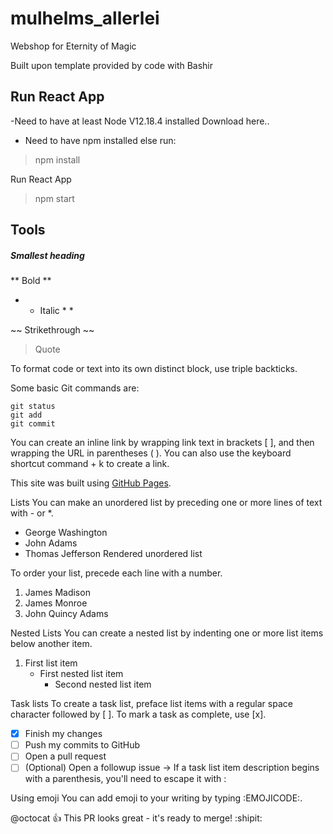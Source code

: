 # mulhelms_allerlei

Webshop for Eternity of Magic

Built upon template provided by code with Bashir

## Run React App

-Need to have at least Node V12.18.4 installed Download here..
- Need to have npm installed else run:
> npm install

Run React App
> npm start

## Tools

##### Smallest heading

** Bold **

- - Italic \* \*

~~ Strikethrough ~~

> Quote

To format code or text into its own distinct block, use triple backticks.

Some basic Git commands are:

```
git status
git add
git commit
```

You can create an inline link by wrapping link text in brackets [ ], and then wrapping the URL in parentheses ( ). You can also use the keyboard shortcut command + k to create a link.

This site was built using [GitHub Pages](https://pages.github.com/).

Lists
You can make an unordered list by preceding one or more lines of text with - or \*.

- George Washington
- John Adams
- Thomas Jefferson
  Rendered unordered list

To order your list, precede each line with a number.

1. James Madison
2. James Monroe
3. John Quincy Adams

Nested Lists
You can create a nested list by indenting one or more list items below another item.

1. First list item
   - First nested list item
     - Second nested list item

Task lists
To create a task list, preface list items with a regular space character followed by [ ]. To mark a task as complete, use [x].

- [x] Finish my changes
- [ ] Push my commits to GitHub
- [ ] Open a pull request
- [ ] \(Optional) Open a followup issue -> If a task list item description begins with a parenthesis, you'll need to escape it with \:

Using emoji
You can add emoji to your writing by typing :EMOJICODE:.

@octocat :+1: This PR looks great - it's ready to merge! :shipit:
